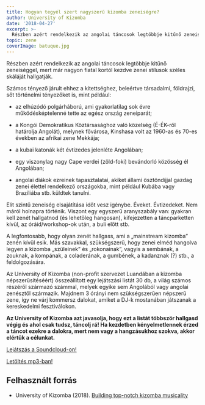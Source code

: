 ```yaml
---
title: Hogyan tegyél szert nagyszerű kizomba zeneiségre?
author: University of Kizomba
date: '2018-04-27'
excerpt: >-
  Részben azért rendelkezik az angolai táncosok legtöbbje kitűnő zeneiséggel, mert már nagyon fiatal kortól kezdve zenei stílusok széles skáláját hallgatják.Számos tényező járult ehhez a kitettséghez...
topic: zene
coverImage: batuque.jpg
---
```


Részben azért rendelkezik az angolai táncosok legtöbbje kitűnő zeneiséggel, mert már nagyon fiatal kortól kezdve zenei stílusok széles skáláját hallgatják.

Számos tényező járult ehhez a kitettséghez, beleértve társadalmi, földrajzi, sőt történelmi tényezőket is, mint például:


* az elhúzódó polgárháború, ami gyakorlatilag sok évre működésképtelenné tette az egész ország zeneiparát;

* a Kongói Demokratikus Köztársasághoz való közelség (É-ÉK-ről határolja Angolát), melynek fővárosa, Kinshasa volt az 1960-as és 70-es években az afrikai zene Mekkája;

* a kubai katonák két évtizedes jelenléte Angolában;

* egy viszonylag nagy Cape verdei (zöld-foki) bevándorló közösség él Angolában;

* angolai diákok ezreinek tapasztalatai, akiket állami ösztöndíjjal gazdag zenei élettel rendelkező országokba, mint például Kubába vagy Brazíliába stb. küldtek tanulni.


Elit szintű zeneiség elsajátítása időt vesz igénybe. Éveket. Évtizedeket. Nem máról holnapra történik. Viszont egy egyszerű aranyszabály van: gyakran kell zenét hallgatnod (és lehetőleg hangosan), kifejezetten a táncparketten kívül, az óráid/workshop-ok után, a buli előtt stb.

A legfontosabb, hogy olyan zenét hallgass, ami a „mainstream kizomba” zenén kívül esik. Más szavakkal, szükségszerű, hogy zenei elméd hangolva legyen a kizomba „szüleinek” és „rokonainak”, vagyis a sembának, a zouknak, a kompának, a coladerának, a gumbének, a kadanznak (?) stb., a feldolgozására.

Az University of Kizomba (non-profit szervezet Luandában a kizomba népszerűsítéséért) összeállított egy lejátszási listát 30 db, a világ számos részéről származó számmal, melyek egyike sem Angolából vagy angolai zenésztől származik. Majdnem 3 órányi nem szükségszerűen népszerű zene, így ne várj kommersz dalokat, amiket a DJ-k mostanában játszanak a kereskedelmi fesztiválokon.

**Az University of Kizomba azt javasolja, hogy ezt a listát többször hallgasd végig és ahol csak tudsz, táncolj rá! Ha kezdetben kényelmetlennek érzed a táncot ezekre a dalokra, mert nem vagy a hangzásukhoz szokva, akkor elértük a célunkat.**

<div class="clearfix">
  <a class="btn btn-lg btn-primary uppercase pull-right ml1" href="https://soundcloud.com/ka7s/sets/building-kizomba-musicality">Lejátszás a Soundcloud-on!</a>

  <a class="btn btn-lg btn-success uppercase pull-right" href="https://drive.google.com/open?id=1xx_OTUO4HpQIx-xdkR_Hr3tQ0sh5ndbf">Letöltés mp3-ban!</a>
</div>

## Felhasznált forrás

* University of Kizomba (2018). [Building top-notch kizomba musicality](https://www.facebook.com/University.of.Kizomba/videos/584355508572946/)
